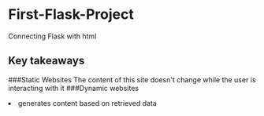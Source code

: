 # First-Flask-Project
Connecting Flask with html
## Key takeaways
###Static Websites
The content of this site doesn't change while the user is interacting with it
###Dynamic websites
<li>generates content based on retrieved data</li>
  
